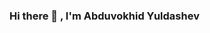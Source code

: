 ### Hi there 👋 , I'm Abduvokhid Yuldashev

<!--
**Abduvoxid99/Abduvoxid99** is a ✨ _special_ ✨ repository because its `README.md` (this file) appears on your GitHub profile.

Here are some ideas to get you started:

- 🔭 I’m currently working at Udevs company
- 🌱 I’m currently learning Algorithms and data structures 
- 💬 Ask me about JavaScript, React, Redux, Vue, Vuex
- 📫 How to reach me: abduvoxidyuldashev@gmail.com
-->
